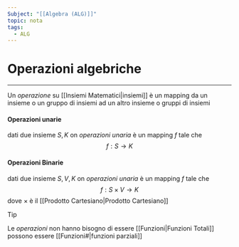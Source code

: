 ```yaml
---
Subject: "[[Algebra (ALG)]]"
topic: nota
tags:
  - ALG
---
```

# Operazioni algebriche
---
Un _operazione_ su [[Insiemi Matematici|insiemi]] è un mapping da un insieme o un gruppo di insiemi ad un altro insieme o gruppi di insiemi
#### Operazioni unarie
dati due insieme $S,K$ on _operazioni unaria_ è un mapping $f$ tale che
$$f:S \rightarrow K$$

#### Operazioni Binarie
dati due insieme $S,V,K$ on _operazioni unaria_ è un mapping $f$ tale che
$$f:S \times V\rightarrow K$$
dove $\times$ è il [[Prodotto Cartesiano|Prodotto Cartesiano]]




> [!tip]
> Le _operazioni_ non hanno bisogno di essere [[Funzioni|Funzioni Totali]] possono essere [[Funzioni#|funzioni parziali]] 